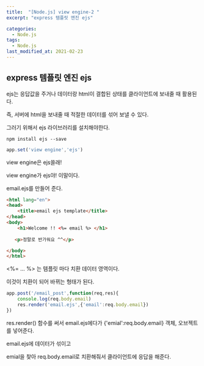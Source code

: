 ```yaml
---
title:  "[Node.js] view engine-2 "
excerpt: "express 템플릿 엔진 ejs"

categories:
  - Node.js
tags:
  - Node.js
last_modified_at: 2021-02-23
---
```

## express 템플릿 엔진 ejs

ejs는 응답값을 주거나 데이터랑 html이 결합된 상태를 클라이언트에 보내줄 때 활용된다.

즉, 서버에 html을 보내줄 때 적절한 데이터를 섞어 보낼 수 있다.

그러기 위해서 ejs 라이브러리를 설치해야한다. 

```
npm install ejs --save
```





```javascript
app.set('view engine','ejs')
```

view engine은 ejs쓸래! 

view engine가 ejs야! 이말이다.





email.ejs를 만들어 준다.

```html
<html lang="en">
<head>
    <title>email ejs template</title>
</head>
<body>
    <h1>Welcome !! <%= email %> </h1> 
    
   <p>정말로 반가워요 ^^</p>

</body>
</html>
```

<%= ... %> 는 템플릿 마다 치환 데이터 영역이다. 

이것이 치환이 되어 바뀌는 형태가 된다.





```javascript
app.post('/email_post',function(req,res){
    console.log(req.body.email)
    res.render('email.ejs',{'email':req.body.email})
})
```

res.render() 함수를 써서 email.ejs에다가 {'emial':req.body.email} 객체, 오브젝트를 넣어준다. 

email.ejs에 데이터가 섞이고

emial을 찾아 req.body.email로 치환해줘서 클라이언트에 응답을 해준다. 



